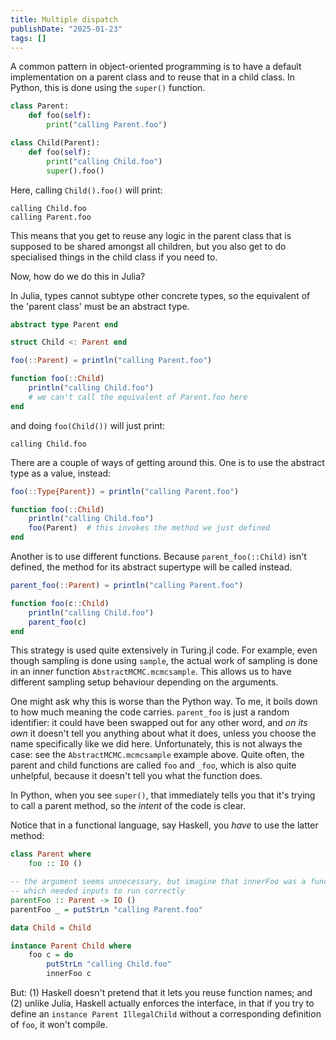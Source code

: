 ```yaml
---
title: Multiple dispatch
publishDate: "2025-01-23"
tags: []
---
```


A common pattern in object-oriented programming is to have a default implementation on a parent class and to reuse that in a child class.
In Python, this is done using the `super()` function.

```python
class Parent:
    def foo(self):
        print("calling Parent.foo")

class Child(Parent):
    def foo(self):
        print("calling Child.foo")
        super().foo()
```

Here, calling `Child().foo()` will print:

```
calling Child.foo
calling Parent.foo
```

This means that you get to reuse any logic in the parent class that is supposed to be shared amongst all children, but you also get to do specialised things in the child class if you need to.

Now, how do we do this in Julia?

In Julia, types cannot subtype other concrete types, so the equivalent of the 'parent class' must be an abstract type.

```julia
abstract type Parent end

struct Child <: Parent end

foo(::Parent) = println("calling Parent.foo")

function foo(::Child)
    println("calling Child.foo")
    # we can't call the equivalent of Parent.foo here
end
```

and doing `foo(Child())` will just print:

```
calling Child.foo
```

There are a couple of ways of getting around this.
One is to use the abstract type as a value, instead:

```julia
foo(::Type{Parent}) = println("calling Parent.foo")

function foo(::Child)
    println("calling Child.foo")
    foo(Parent)  # this invokes the method we just defined
end
```

Another is to use different functions.
Because `parent_foo(::Child)` isn't defined, the method for its abstract supertype will be called instead.

```julia
parent_foo(::Parent) = println("calling Parent.foo")

function foo(c::Child)
    println("calling Child.foo")
    parent_foo(c)
end
```

This strategy is used quite extensively in Turing.jl code.
For example, even though sampling is done using `sample`, the actual work of sampling is done in an inner function `AbstractMCMC.mcmcsample`.
This allows us to have different sampling setup behaviour depending on the arguments.

One might ask why this is worse than the Python way.
To me, it boils down to how much meaning the code carries.
`parent_foo` is just a random identifier: it could have been swapped out for any other word, and _on its own_ it doesn't tell you anything about what it does, unless you choose the name specifically like we did here.
Unfortunately, this is not always the case: see the `AbstractMCMC.mcmcsample` example above.
Quite often, the parent and child functions are called `foo` and `_foo`, which is also quite unhelpful, because it doesn't tell you what the function does.

In Python, when you see `super()`, that immediately tells you that it's trying to call a parent method, so the _intent_ of the code is clear.

Notice that in a functional language, say Haskell, you _have_ to use the latter method:

```haskell
class Parent where
    foo :: IO ()

-- the argument seems unnecessary, but imagine that innerFoo was a function
-- which needed inputs to run correctly
parentFoo :: Parent -> IO ()
parentFoo _ = putStrLn "calling Parent.foo"

data Child = Child

instance Parent Child where
    foo c = do
        putStrLn "calling Child.foo"
        innerFoo c
```

But: (1) Haskell doesn't pretend that it lets you reuse function names; and (2) unlike Julia, Haskell actually enforces the interface, in that if you try to define an `instance Parent IllegalChild` without a corresponding definition of `foo`, it won't compile.
